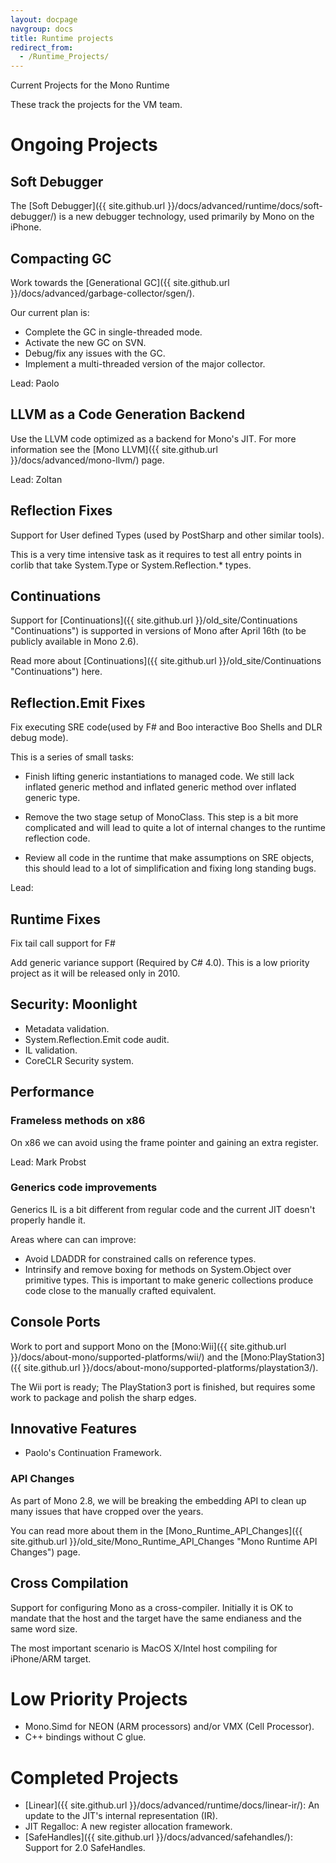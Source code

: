```yaml
---
layout: docpage
navgroup: docs
title: Runtime projects
redirect_from:
  - /Runtime_Projects/
---
```


Current Projects for the Mono Runtime

These track the projects for the VM team.

Ongoing Projects
================

Soft Debugger
-------------

The [Soft Debugger]({{ site.github.url }}/docs/advanced/runtime/docs/soft-debugger/) is a new debugger technology, used primarily by Mono on the iPhone.

Compacting GC
-------------

Work towards the [Generational GC]({{ site.github.url }}/docs/advanced/garbage-collector/sgen/).

Our current plan is:

-   Complete the GC in single-threaded mode.
-   Activate the new GC on SVN.
-   Debug/fix any issues with the GC.
-   Implement a multi-threaded version of the major collector.

Lead: Paolo

LLVM as a Code Generation Backend
---------------------------------

Use the LLVM code optimized as a backend for Mono's JIT. For more information see the [Mono LLVM]({{ site.github.url }}/docs/advanced/mono-llvm/) page.

Lead: Zoltan

Reflection Fixes
----------------

Support for User defined Types (used by PostSharp and other similar tools).

This is a very time intensive task as it requires to test all entry points in corlib that take System.Type or System.Reflection.\* types.

Continuations
-------------

Support for [Continuations]({{ site.github.url }}/old_site/Continuations "Continuations") is supported in versions of Mono after April 16th (to be publicly available in Mono 2.6).

Read more about [Continuations]({{ site.github.url }}/old_site/Continuations "Continuations") here.

Reflection.Emit Fixes
---------------------

Fix executing SRE code(used by F\# and Boo interactive Boo Shells and DLR debug mode).

This is a series of small tasks:

-   Finish lifting generic instantiations to managed code. We still lack inflated generic method and inflated generic method over inflated generic type.

-   Remove the two stage setup of MonoClass. This step is a bit more complicated and will lead to quite a lot of internal changes to the runtime reflection code.

-   Review all code in the runtime that make assumptions on SRE objects, this should lead to a lot of simplification and fixing long standing bugs.

Lead:

Runtime Fixes
-------------

Fix tail call support for F\#

Add generic variance support (Required by C\# 4.0). This is a low priority project as it will be released only in 2010.

Security: Moonlight
-------------------

-   Metadata validation.
-   System.Reflection.Emit code audit.
-   IL validation.
-   CoreCLR Security system.

Performance
-----------

### Frameless methods on x86

On x86 we can avoid using the frame pointer and gaining an extra register.

Lead: Mark Probst

### Generics code improvements

Generics IL is a bit different from regular code and the current JIT doesn't properly handle it.

Areas where can can improve:

-   Avoid LDADDR for constrained calls on reference types.
-   Intrinsify and remove boxing for methods on System.Object over primitive types. This is important to make generic collections produce code close to the manually crafted equivalent.

Console Ports
-------------

Work to port and support Mono on the [Mono:Wii]({{ site.github.url }}/docs/about-mono/supported-platforms/wii/) and the [Mono:PlayStation3]({{ site.github.url }}/docs/about-mono/supported-platforms/playstation3/).

The Wii port is ready; The PlayStation3 port is finished, but requires some work to package and polish the sharp edges.

Innovative Features
-------------------

-   Paolo's Continuation Framework.

### API Changes

As part of Mono 2.8, we will be breaking the embedding API to clean up many issues that have cropped over the years.

You can read more about them in the [Mono\_Runtime\_API\_Changes]({{ site.github.url }}/old_site/Mono_Runtime_API_Changes "Mono Runtime API Changes") page.

Cross Compilation
-----------------

Support for configuring Mono as a cross-compiler. Initially it is OK to mandate that the host and the target have the same endianess and the same word size.

The most important scenario is MacOS X/Intel host compiling for iPhone/ARM target.

Low Priority Projects
=====================

-   Mono.Simd for NEON (ARM processors) and/or VMX (Cell Processor).
-   C++ bindings without C glue.

Completed Projects
==================

-   [Linear]({{ site.github.url }}/docs/advanced/runtime/docs/linear-ir/): An update to the JIT's internal representation (IR).
-   JIT Regalloc: A new register allocation framework.
-   [SafeHandles]({{ site.github.url }}/docs/advanced/safehandles/): Support for 2.0 SafeHandles.

